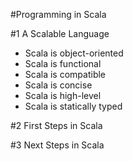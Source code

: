 #Programming in Scala

#1 A Scalable Language
  * Scala is object-oriented
  * Scala is functional
  * Scala is compatible
  * Scala is concise
  * Scala is high-level
  * Scala is statically typed

#2 First Steps in Scala

#3 Next Steps in Scala
